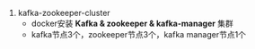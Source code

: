 1. kafka-zookeeper-cluster
   * docker安装 **Kafka & zookeeper & kafka-manager** 集群
   * kafka节点3个，zookeeper节点3个，kafka manager节点1个